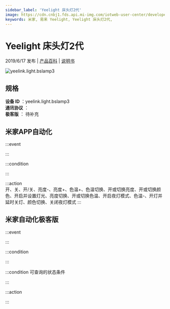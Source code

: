 ```yaml
---
sidebar_label: 'Yeelight 床头灯2代'
image: https://cdn.cnbj1.fds.api.mi-img.com/iotweb-user-center/developer_1679047578501hmkOjGdq.png?GalaxyAccessKeyId=AKVGLQWBOVIRQ3XLEW&Expires=9223372036854775807&Signature=f24uFNUlUuTAthwUqH5VNbIX1BY=
keywords: 米家, 易来 Yeelight, Yeelight 床头灯2代, 
---
```

# Yeelight 床头灯2代

2019/6/17 发布 | [产品百科](https://home.mi.com/webapp/content/baike/product/index.html?model=yeelink.light.bslamp3/) | [说明书](https://home.mi.com/views/introduction.html?model=yeelink.light.bslamp3&region=cn)

![yeelink.light.bslamp3](https://cdn.cnbj1.fds.api.mi-img.com/iotweb-user-center/developer_1679047578501hmkOjGdq.png?GalaxyAccessKeyId=AKVGLQWBOVIRQ3XLEW&Expires=9223372036854775807&Signature=f24uFNUlUuTAthwUqH5VNbIX1BY=)

## 规格  
> 
**设备 ID** ：yeelink.light.bslamp3  
**通讯协议** ：  
**极客版**  ： 待补充 


## 米家APP自动化  

:::event  

:::

:::condition  

:::

:::action   
开、关、开/关、亮度-、亮度+、色温+、色温切换、开或切换亮度、开或切换颜色、开启并设置灯光、亮度切换、开或切换色温、开启夜灯模式、色温-、开灯并延时关灯、颜色切换、关闭夜灯模式
:::

## 米家自动化极客版  

:::event  

:::

:::condition  

:::

:::condition 可查询的状态条件  

:::

:::action  

:::

        
